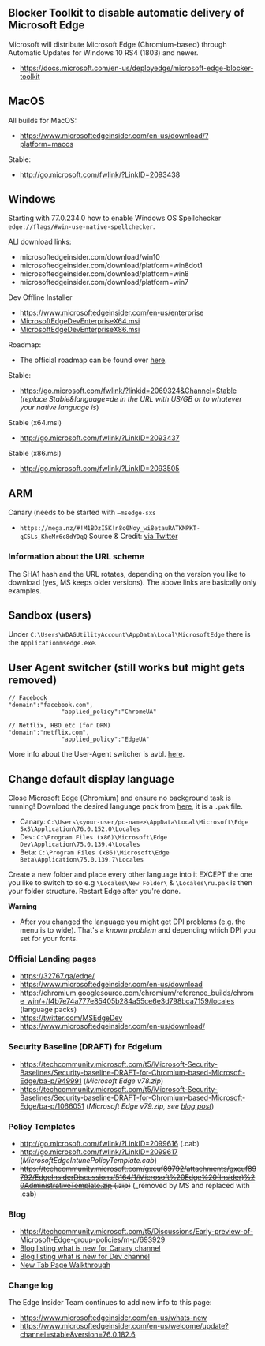 Blocker Toolkit to disable automatic delivery of Microsoft Edge
--------------

Microsoft will distribute Microsoft Edge (Chromium-based) through Automatic Updates for Windows 10 RS4 (1803) and newer.

* https://docs.microsoft.com/en-us/deployedge/microsoft-edge-blocker-toolkit



MacOS
--------------

All builds for MacOS:
* https://www.microsoftedgeinsider.com/en-us/download/?platform=macos

Stable:
* http://go.microsoft.com/fwlink/?LinkID=2093438


Windows
--------------

Starting with 77.0.234.0 how to enable Windows OS Spellchecker `edge://flags/#win-use-native-spellchecker`.


ALl download links:
* microsoftedgeinsider.com/download/win10
* microsoftedgeinsider.com/download/platform=win8dot1
* microsoftedgeinsider.com/download/platform=win8
* microsoftedgeinsider.com/download/platform=win7


Dev Offline Installer
* https://www.microsoftedgeinsider.com/en-us/enterprise
* [MicrosoftEdgeDevEnterpriseX64.msi](https://go.microsoft.com/fwlink/?LinkID=2093291)
* [MicrosoftEdgeDevEnterpriseX86.msi](https://go.microsoft.com/fwlink/?LinkID=2093436)


Roadmap:
* The official roadmap can be found over [here](https://blogs.windows.com/msedgedev/2019/07/16/microsoft-edge-enterprise-evaluation-roadmap/#oe2PuqSTS3mYvoGV.97).

Stable:
* https://go.microsoft.com/fwlink/?linkid=2069324&Channel=Stable (_replace Stable&language=de in the URL with US/GB or to whatever your native language is_)

Stable (x64.msi)
* http://go.microsoft.com/fwlink/?LinkID=2093437

Stable (x86.msi)
* http://go.microsoft.com/fwlink/?LinkID=2093505



ARM
--------------

Canary (needs to be started with `–msedge-sxs`
* `https://mega.nz/#!M1BDzI5K!n8o0Noy_wi8etauRATKMPKT-qC5Ls_KheMr6c8dYDqQ` Source & Credit: [via Twitter](https://twitter.com/ADeltaXForce/status/1136654348983967744)


### Information about the URL scheme

The SHA1 hash and the URL rotates, depending on the version you like to download (yes, MS keeps older versions). The above links are basically only examples.


Sandbox (users)
--------------
Under `C:\Users\WDAGUtilityAccount\AppData\Local\MicrosoftEdge` there is the `Applicationmsedge.exe`.




User Agent switcher (still works but might gets removed)
--------------

```batch
// Facebook
"domain":"facebook.com",
               "applied_policy":"ChromeUA"
```

```batch
// Netflix, HBO etc (for DRM)
"domain":"netflix.com",
               "applied_policy":"EdgeUA"
```

More info about the User-Agent switcher is avbl. [here](https://www.bleepingcomputer.com/news/microsoft/the-new-microsoft-edge-sometimes-impersonates-other-browsers/).


Change default display language
--------------
Close Microsoft Edge (Chromium) and ensure no background task is running! Download the desired language pack from [here](https://chromium.googlesource.com/chromium/reference_builds/chrome_win/+/f4b7e74a777e85405b284a55ce6e3d798bca7159/locales), it is a `.pak` file.


* Canary: `C:\Users\<your-user/pc-name>\AppData\Local\Microsoft\Edge SxS\Application\76.0.152.0\Locales`
* Dev:    `C:\Program Files (x86)\Microsoft\Edge Dev\Application\75.0.139.4\Locales`
* Beta:   `C:\Program Files (x86)\Microsoft\Edge Beta\Application\75.0.139.7\Locales`



Create a new folder and place every other language into it EXCEPT the one you like to switch to so e.g `\Locales\New Folder\` & `\Locales\ru.pak` is then your folder structure. Restart Edge after you're done.


**Warning**
* After you changed the language you might get DPI problems (e.g. the menu is to wide). That's a _known problem_ and depending which DPI you set for your fonts.


### Official Landing pages

* https://32767.ga/edge/
* https://www.microsoftedgeinsider.com/en-us/download
* https://chromium.googlesource.com/chromium/reference_builds/chrome_win/+/f4b7e74a777e85405b284a55ce6e3d798bca7159/locales (language packs)
* https://twitter.com/MSEdgeDev
* https://www.microsoftedgeinsider.com/en-us/download/

### Security Baseline (DRAFT) for Edgeium
* https://techcommunity.microsoft.com/t5/Microsoft-Security-Baselines/Security-baseline-DRAFT-for-Chromium-based-Microsoft-Edge/ba-p/949991 (_Microsoft Edge v78.zip_)
* https://techcommunity.microsoft.com/t5/Microsoft-Security-Baselines/Security-baseline-DRAFT-for-Chromium-based-Microsoft-Edge/ba-p/1066051 (_Microsoft Edge v79.zip, see [blog post](https://blogs.windows.com/msedgedev/2019/12/18/security-baseline-draft-edge-79/)_)


### Policy Templates
* http://go.microsoft.com/fwlink/?LinkID=2099616 (.cab)
* http://go.microsoft.com/fwlink/?LinkID=2099617 (_MicrosoftEdgeIntunePolicyTemplate.cab_)
* ~~https://techcommunity.microsoft.com/gxcuf89792/attachments/gxcuf89792/EdgeInsiderDiscussions/5164/1/Microsoft%20Edge%20(Insider)%20AdministrativeTemplate.zip (.zip)~~ (_removed by MS and replaced with .cab)


### Blog
* https://techcommunity.microsoft.com/t5/Discussions/Early-preview-of-Microsoft-Edge-group-policies/m-p/693929
* [Blog listing what is new for Canary channel](https://techcommunity.microsoft.com/t5/Discussions/Canary-channel-update-to-80-0-319-0-is-live/m-p/968799)
* [Blog listing what is new for Dev channel](https://techcommunity.microsoft.com/t5/Discussions/Dev-channel-update-to-80-0-334-2-is-live/m-p/1018372)
* [New Tab Page Walkthrough](https://techcommunity.microsoft.com/t5/Articles/New-Tab-Page-Walkthrough/m-p/480053#M550)


### Change log
The Edge Insider Team continues to add new info to this page:
* https://www.microsoftedgeinsider.com/en-us/whats-new
* https://www.microsoftedgeinsider.com/en-us/welcome/update?channel=stable&version=76.0.182.6
